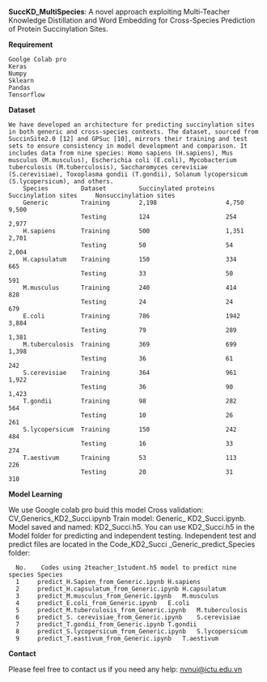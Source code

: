 **SuccKD_MultiSpecies**: A novel approach exploiting Multi-Teacher Knowledge Distillation and Word Embedding for Cross-Species Prediction of Protein Succinylation Sites.

**Requirement**

    Goolge Colab pro
    Keras
    Numpy
    Sklearn
    Pandas
    Tensorflow

**Dataset**

    We have developed an architecture for predicting succinylation sites in both generic and cross-species contexts. The dataset, sourced from SuccinSite2.0 [12] and GPSuc [10], mirrors their training and test sets to ensure consistency in model development and comparison. It includes data from nine species: Homo sapiens (H.sapiens), Mus musculus (M.musculus), Escherichia coli (E.coli), Mycobacterium tuberculosis (M.tuberculosis), Saccharomyces cerevisiae (S.cerevisiae), Toxoplasma gondii (T.gondii), Solanum lycopersicum (S.lycopersicum), and others.
        Species	        Dataset	        Succinylated proteins	Succinylation sites	    Nonsuccinylation sites
        Generic	        Training	    2,198	                4,750	                9,500
        	            Testing	        124	                    254	                    2,977
        H.sapiens	    Training	    500	                    1,351	                2,701
            	        Testing	        50	                    54	                    2,004
        H.capsulatum	Training	    150	                    334	                    665
        	            Testing	        33	                    50	                    591
        M.musculus	    Training	    240	                    414	                    828
        	            Testing	        24	                    24	                    679
        E.coli	        Training	    786	                    1942	                3,884
        	            Testing	        79	                    289	                    1,381
        M.tuberculosis	Training	    369	                    699	                    1,398
        	            Testing	        36	                    61	                    242
        S.cerevisiae	Training	    364	                    961	                    1,922
        	            Testing	        36	                    90	                    1,423
        T.gondii	    Training	    98	                    282	                    564
        	            Testing	        10	                    26	                    261
        S.lycopersicum	Training	    150	                    242	                    484
        	            Testing	        16	                    33	                    274
        T.aestivum	    Training	    53	                    113	                    226
        	            Testing	        20	                    31	                    310

**Model Learning**

  We use Google colab pro buid this model
      Cross validation: CV_Generics_KD2_Succi.ipynb
      Train model: Generic_ KD2_Succi.ipynb. 
  Model saved and named: KD2_Succi.h5. You can use KD2_Succi.h5 in the Model folder for predicting and independent testing.
  Independent test and predict files are located in the Code_KD2_Succi _Generic_predict_Species folder:

      No.	 Codes using 2teacher_1student.h5 model to predict nine species	Species
      1	    predict_H.Sapien_from_Generic.ipynb	H.sapiens
      2	    predict_H.capsulatum_from_Generic.ipynb	H.capsulatum
      3	    predict_M.musculus_from_Generic.ipynb	M.musculus
      4	    predict_E.coli_from_Generic.ipynb	E.coli
      5	    predict_M.tuberculosis_from_Generic.ipynb	M.tuberculosis
      6	    predict_S. cerevisiae_from_Generic.ipynb	S.cerevisiae
      7	    predict_T.gondii_from_Generic.ipynb	T.gondii
      8	    predict_S.lycopersicum_from_Generic.ipynb	S.lycopersicum
      9	    predict_T.eastivum_from_Generic.ipynb	T.aestivum

**Contact**

Please feel free to contact us if you need any help: nvnui@ictu.edu.vn

